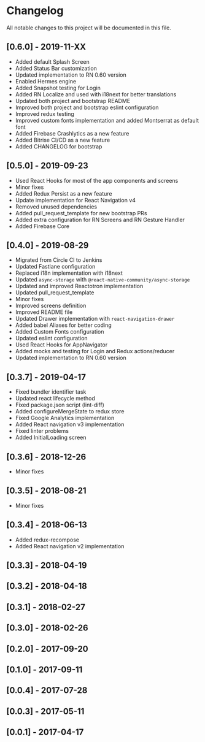 # Changelog

All notable changes to this project will be documented in this file.

## [0.6.0] - 2019-11-XX

- Added default Splash Screen
- Added Status Bar customization
- Updated implementation to RN 0.60 version
- Enabled Hermes engine
- Added Snapshot testing for Login
- Added RN Localize and used with i18next for better translations
- Updated both project and bootstrap README
- Improved both project and bootstrap eslint configuration
- Improved redux testing
- Improved custom fonts implementation and added Montserrat as default font
- Added Firebase Crashlytics as a new feature
- Added Bitrise CI/CD as a new feature
- Added CHANGELOG for bootstrap

## [0.5.0] - 2019-09-23

- Used React Hooks for most of the app components and screens
- Minor fixes
- Added Redux Persist as a new feature
- Update implementation for React Navigation v4
- Removed unused dependencies
- Added pull_request_template for new bootstrap PRs
- Added extra configuration for RN Screens and RN Gesture Handler
- Added Firebase Core

## [0.4.0] - 2019-08-29

- Migrated from Circle CI to Jenkins
- Updated Fastlane configuration
- Replaced i18n implementation with i18next
- Updated `async-storage` with `@react-native-community/async-storage`
- Updated and improved Reactotron implementation
- Updated pull_request_template
- Minor fixes
- Improved screens definition
- Improved README file
- Updated Drawer implementation with `react-navigation-drawer`
- Added babel Aliases for better coding
- Added Custom Fonts configuration
- Updated eslint configuration
- Used React Hooks for AppNavigator
- Added mocks and testing for Login and Redux actions/reducer
- Updated implementation to RN 0.60 version

## [0.3.7] - 2019-04-17

- Fixed bundler identifier task
- Updated react lifecycle method
- Fixed package.json script (lint-diff)
- Added configureMergeState to redux store
- Fixed Google Analytics implementation
- Added React navigation v3 implementation
- Fixed linter problems
- Added InitialLoading screen

## [0.3.6] - 2018-12-26

- Minor fixes

## [0.3.5] - 2018-08-21

- Minor fixes

## [0.3.4] - 2018-06-13

- Added redux-recompose
- Added React navigation v2 implementation

## [0.3.3] - 2018-04-19

## [0.3.2] - 2018-04-18

## [0.3.1] - 2018-02-27

## [0.3.0] - 2018-02-26

## [0.2.0] - 2017-09-20

## [0.1.0] - 2017-09-11

## [0.0.4] - 2017-07-28

## [0.0.3] - 2017-05-11

## [0.0.1] - 2017-04-17

